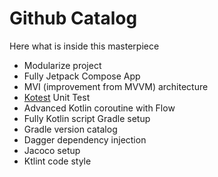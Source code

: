 
# Github Catalog

Here what is inside this masterpiece
- Modularize project
- Fully Jetpack Compose App
- MVI (improvement from MVVM) architecture
- [Kotest](https:kotest.io) Unit Test
- Advanced Kotlin coroutine with Flow
- Fully Kotlin script Gradle setup
- Gradle version catalog
- Dagger dependency injection
- Jacoco setup
- Ktlint code style

